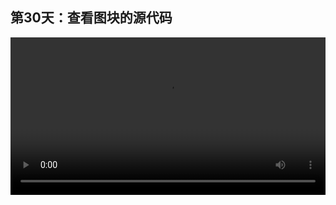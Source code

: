 ## 第30天：查看图块的源代码
 
 
<video width="100%" controls controlslist="nodownload nofullscreen noremoteplayback" disablePictureInPicture>
  <source src="https://api.keepwork.com/storage/v0/siteFiles/12049/raw#1586911611933session30.webm" type="video/webm">
  <source src="https://api.keepwork.com/storage/v0/siteFiles/12050/raw#1586911623737session30_small.mp4" type="video/mp4" />
   
  你的浏览器不支持播放
</video>
<style>
video::-webkit-media-controls-fullscreen-button { display: none; } 
</style>

### 字幕

在代码方块中，我们可以用图块，
或文本代码的方式编写代码。
我们点击图块。
我们可以在这里输入一些代码。
我们再次点击图块，
可以看到生成图块的源代码。
注意这里代码是不能编辑的，
但是可以将它们复制下来。
我们到代码模式下，
Ctrl+V粘贴，
就可以用代码的方式进行编辑了。
像这样。
另外，如果我们想用图块，同时编辑多个代码方块，
可以按**Ctrl+左键**单击图块。
我们看到，它会打开一个默认的外部浏览器。
在这里你可以编辑这个代码方块中的代码。
同时，我们再打开另外一个代码方块，
同样按Ctrl+左键单击图块。
我们看到，它打开了另外一个窗口。
我们可以同时编辑这两个代码方块中的代码。

### 动手练习
你还在用图块编程么？ 尝试查看源代码， 未来你需要学会直接用文本的方式编程。 文本是更高效，更专业的编程方式。